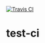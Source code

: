 [![Travis CI](https://travis-ci.org/stepanovDmit/test-ci.svg?branch=master)](https://travis-ci.org/stepanovDmit/test-ci/)

# test-ci